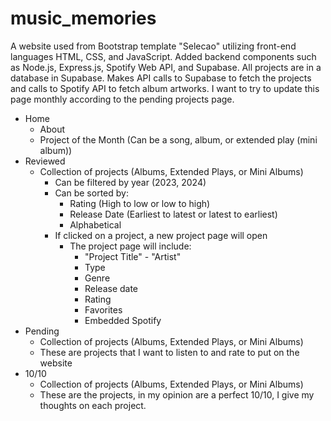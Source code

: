# music_memories
A website used from Bootstrap template "Selecao" utilizing front-end languages HTML, CSS, and JavaScript.
Added backend components such as Node.js, Express.js, Spotify Web API, and Supabase.
All projects are in a database in Supabase. Makes API calls to Supabase to fetch the projects and calls to Spotify API to fetch album artworks.
I want to try to update this page monthly according to the pending projects page.

- Home
  - About
  - Project of the Month (Can be a song, album, or extended play (mini album))
- Reviewed
  - Collection of projects (Albums, Extended Plays, or Mini Albums)
    - Can be filtered by year (2023, 2024)
    - Can be sorted by:
       - Rating (High to low or low to high)
       - Release Date (Earliest to latest or latest to earliest)
       - Alphabetical
    - If clicked on a project, a new project page will open
      - The project page will include:
        - "Project Title" - "Artist"
        - Type
        - Genre
        - Release date
        - Rating
        - Favorites
        - Embedded Spotify
 - Pending
   - Collection of projects (Albums, Extended Plays, or Mini Albums)
   - These are projects that I want to listen to and rate to put on the website
 - 10/10
   - Collection of projects (Albums, Extended Plays, or Mini Albums)
   - These are the projects, in my opinion are a perfect 10/10, I give my thoughts on each project.
